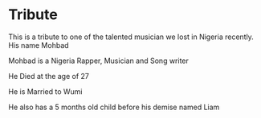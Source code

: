 <h1>Tribute</h1> 
<p></p>This is a tribute to one of the talented musician we lost in Nigeria recently. His name Mohbad</p>
<p>Mohbad is a Nigeria Rapper, Musician and Song writer</p>
<p>He Died at the age of 27</p>
<p>He is Married to Wumi</p>
<p>He also has a 5 months old child before his demise named Liam</p>
